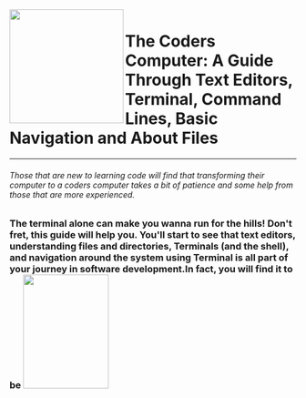 <img align="left" width="200" height="200" src="https://media3.giphy.com/media/JmJMzlXOiI0dq/100.webp?cid=ecf05e473f12c53e615e3d3827df0a5b1d63d7a9a9274ce6&rid=100.webp">

# The Coders Computer: A Guide Through Text Editors, Terminal, Command Lines, Basic Navigation and About Files 
-----------
###### Those that are new to learning code will find that transforming their computer to a coders computer takes a bit of patience and some help from those that are more experienced. 



### The terminal alone can make you wanna run for the hills! Don't fret, this guide will help you. You'll start to see that text editors, understanding files and directories, Terminals (and the shell), and navigation around the system using Terminal is all part of your journey in software development.In fact, you will find it to be <img align="" width="150" height="200" src="https://media3.giphy.com/media/26DNdV3b6dqn1jzR6/200w.webp?cid=ecf05e47bf4a5575e3b16f836161de54a694128fd9c429ea&rid=200w.webp">
